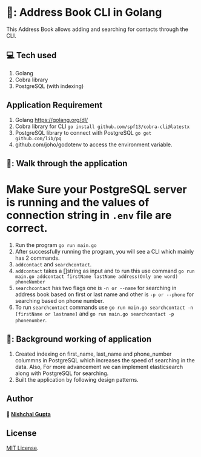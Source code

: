# 📖: Address Book CLI in Golang  
 
This Address Book allows adding and searching for contacts through the CLI.

## :computer: Tech used 

1. Golang
2. Cobra library
3. PostgreSQL (with indexing)

## Application Requirement

1. Golang https://golang.org/dl/
2. Cobra library for CLI `go install github.com/spf13/cobra-cli@latestx`
3. PostgreSQL library to connect with PostgreSQL `go get github.com/lib/pq`
4. github.com/joho/godotenv to access the environment variable.

## 🐼: Walk through the application

# Make Sure your PostgreSQL server is running and the values of connection string in `.env` file are correct.
1. Run the program `go run main.go`
2. After successfully running the program, you will see a CLI which mainly has 2 commands.
3. `addcontact` and `searchcontact`.
4. `addcontact` takes a []string as input and to run this use command `go run main.go addcontact firstName lastName address(Only one word) phoneNumber`
5. `searchcontact` has two flags one is `-n or --name` for searching in address book based on first or last name and other is `-p or --phone` for searching based on phone number.
6. To run `searchcontact` commands use `go run main.go searchcontact -n [firstName or lastname]` and `go run main.go searchcontact -p phonenumber`.

## 🐼: Background working of application

1. Created indexing on first_name, last_name and phone_number colummns in PostgreSQL which increases the speed of searching in the data. Also, For more advancement we can implement elasticsearch along with PostgreSQL for searching.
2. Built the application by following design patterns.   

## Author   

#### :wave: [Nishchal Gupta](https://www.linkedin.com/in/itsnishchal/)


## License

[MIT License](LICENSE).
